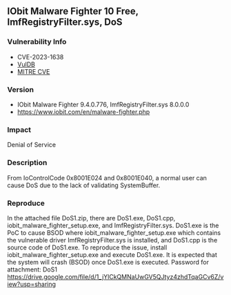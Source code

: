 ## IObit Malware Fighter 10 Free, ImfRegistryFilter.sys, DoS

### Vulnerability Info
* CVE-2023-1638
* [VulDB](https://vuldb.com/?id.224018)
* [MITRE CVE](https://cve.mitre.org/cgi-bin/cvename.cgi?name=CVE-2023-1638)

### Version
* IObit Malware Fighter 9.4.0.776, ImfRegistryFilter.sys 8.0.0.0
* https://www.iobit.com/en/malware-fighter.php

### Impact
Denial of Service

### Description
From IoControlCode 0x8001E024 and 0x8001E040, a normal user can cause DoS due to the lack of validating SystemBuffer.

### Reproduce
In the attached file DoS1.zip, there are DoS1.exe, DoS1.cpp, iobit_malware_fighter_setup.exe, and ImfRegistryFilter.sys. DoS1.exe is the PoC to cause BSOD where iobit_malware_fighter_setup.exe which contains the vulnerable driver ImfRegistryFilter.sys is installed, and DoS1.cpp is the source code of DoS1.exe. To reproduce the issue, install iobit_malware_fighter_setup.exe and execute DoS1.exe. It is expected that the system will crash (BSOD) once DoS1.exe is executed. Password for attachment: DoS1
https://drive.google.com/file/d/1_jYlCkQMNaUwGV5QJtyz4zhdTqaGCv6Z/view?usp=sharing